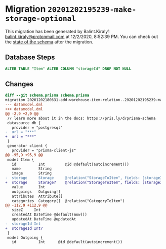 # Migration `20201202195239-make-storage-optional`

This migration has been generated by Balint.Kiraly1 <balint.kiraly@protonmail.com> at 12/2/2020, 8:52:39 PM.
You can check out the [state of the schema](./schema.prisma) after the migration.

## Database Steps

```sql
ALTER TABLE "Item" ALTER COLUMN "storageId" DROP NOT NULL
```

## Changes

```diff
diff --git schema.prisma schema.prisma
migration 20201202180631-add-warehouse-item-relation..20201202195239-make-storage-optional
--- datamodel.dml
+++ datamodel.dml
@@ -2,9 +2,9 @@
 // learn more about it in the docs: https://pris.ly/d/prisma-schema
 datasource db {
   provider = "postgresql"
-  url = "***"
+  url = "***"
 }
 generator client {
   provider = "prisma-client-js"
@@ -95,9 +95,9 @@
 model Item {
   id          Int         @id @default(autoincrement())
   name        String
   image       String
-  storage     Storage     @relation("StorageToItem", fields: [storageId], references: [id])
+  storage     Storage?    @relation("StorageToItem", fields: [storageId], references: [id])
   value       Int
   outgoings   Outgoing[]
   attributes  Attribute[]
   categories  Category[]  @relation("CategoryToItem")
@@ -112,9 +112,9 @@
   sizeZ     Int
   createdAt DateTime @default(now())
   updatedAt DateTime @updatedAt
-  storageId Int
+  storageId Int?
 }
 model Outgoing {
   id          Int      @id @default(autoincrement())
```


